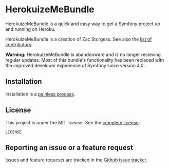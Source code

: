 # HerokuizeMeBundle

HerokuizeMeBundle is a quick and easy way to get a Symfony project up and running on Heroku.

HerokuizeMeBundle is a creation of Zac Sturgess. See also the [list of contributors](https://github.com/zsturgess/herokuizemebundle/graphs/contributors).

**Warning:** HerokuizeMeBundle is abandonware and is no longer recieving regular updates. Most of this bundle's functionality has been replaced with the improved developer experience of Symfony since version 4.0.

## Installation

Installation is a [painless process](Resources/docs/installation.md).

## License

This project is under the MIT license. See the [complete license](LICENSE):

    LICENSE


## Reporting an issue or a feature request

Issues and feature requests are tracked in the [Github issue tracker](https://github.com/zsturgess/herokuizemebundle/issues).

